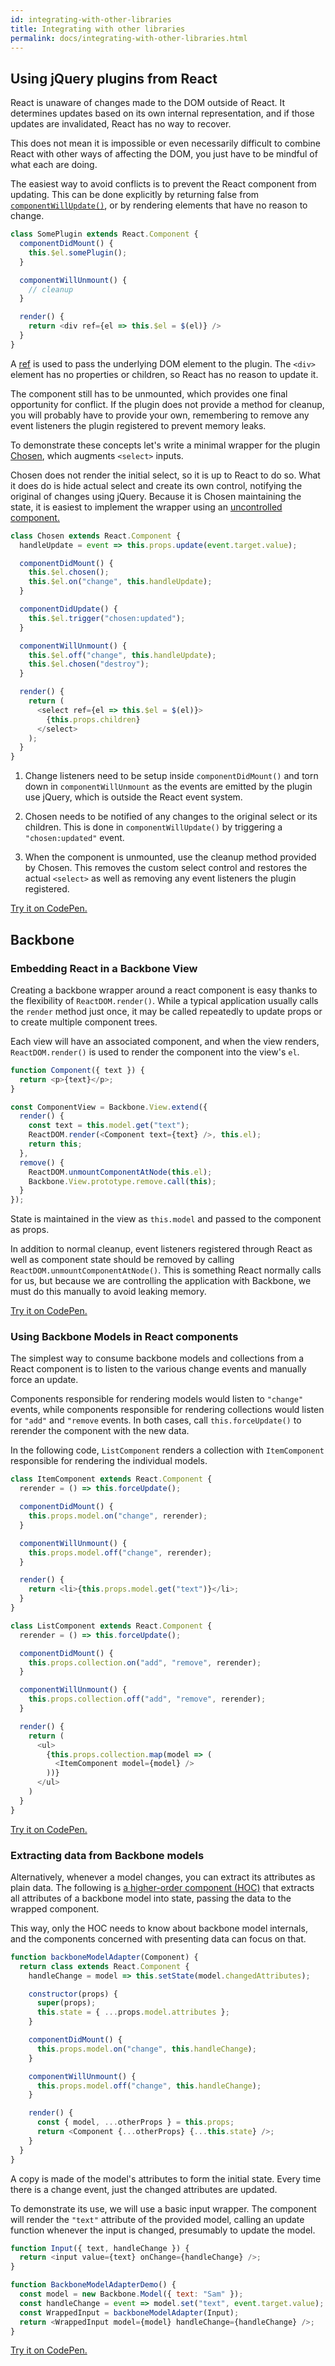 ```yaml
---
id: integrating-with-other-libraries
title: Integrating with other libraries
permalink: docs/integrating-with-other-libraries.html
---
```


## Using jQuery plugins from React

React is unaware of changes made to the DOM outside of React. It determines updates based on its own internal representation, and if those updates are invalidated, React has no way to recover.

This does not mean it is impossible or even necessarily difficult to combine React with other ways of affecting the DOM, you just have to be mindful of what each are doing.

The easiest way to avoid conflicts is to prevent the React component from updating. This can be done explicitly by returning false from [`componentWillUpdate()`](https://facebook.github.io/react/docs/react-component.html#componentwillupdate), or by rendering elements that have no reason to change.

```js
class SomePlugin extends React.Component {
  componentDidMount() {
    this.$el.somePlugin();
  }

  componentWillUnmount() {
    // cleanup
  }

  render() {
    return <div ref={el => this.$el = $(el)} />
  }
}
```
A [ref](https://facebook.github.io/react/docs/refs-and-the-dom.html) is used to pass the underlying DOM element to the plugin. The `<div>` element has no properties or children, so React has no reason to update it.

The component still has to be unmounted, which provides one final opportunity for conflict. If the plugin does not provide a method for cleanup, you will probably have to provide your own, remembering to remove any event listeners the plugin registered to prevent memory leaks.

To demonstrate these concepts let's write a minimal wrapper for the plugin [Chosen](https://github.com/harvesthq/chosen), which augments `<select>` inputs.

Chosen does not render the initial select, so it is up to React to do so. What it does do is hide actual select and create its own control, notifying the original of changes using jQuery. Because it is Chosen maintaining the state, it is easiest to implement the wrapper using an [uncontrolled component.](https://facebook.github.io/react/docs/uncontrolled-components.html)

```js
class Chosen extends React.Component {
  handleUpdate = event => this.props.update(event.target.value);

  componentDidMount() {
    this.$el.chosen();
    this.$el.on("change", this.handleUpdate);
  }

  componentDidUpdate() {
    this.$el.trigger("chosen:updated");
  }

  componentWillUnmount() {
    this.$el.off("change", this.handleUpdate);
    this.$el.chosen("destroy");
  }

  render() {
    return (
      <select ref={el => this.$el = $(el)}>
        {this.props.children}
      </select>
    );
  }
}
```

1. Change listeners need to be setup inside `componentDidMount()` and torn down in `componentWillUnmount` as the events are emitted by the plugin use jQuery, which is outside the React event system.

2. Chosen needs to be notified of any changes to the original select or its children. This is done in `componentWillUpdate()` by triggering a `"chosen:updated"` event.

3. When the component is unmounted, use the cleanup method provided by Chosen. This removes the custom select control and restores the actual `<select>` as well as removing any event listeners the plugin registered.

[Try it on CodePen.](http://codepen.io/wacii/pen/ygzxjG?editors=0010)

## Backbone

### Embedding React in a Backbone View

Creating a backbone wrapper around a react component is easy thanks to the flexibility of `ReactDOM.render()`. While a typical application usually calls the `render` method just once, it may be called repeatedly to update props or to create multiple component trees.

Each view will have an associated component, and when the view renders, `ReactDOM.render()` is used to render the component into the view's `el`.

```js
function Component({ text }) {
  return <p>{text}</p>;
}

const ComponentView = Backbone.View.extend({
  render() {
    const text = this.model.get("text");
    ReactDOM.render(<Component text={text} />, this.el);
    return this;
  },
  remove() {
    ReactDOM.unmountComponentAtNode(this.el);
    Backbone.View.prototype.remove.call(this);
  }
});
```

State is maintained in the view as `this.model` and passed to the component as props.

In addition to normal cleanup, event listeners registered through React as well as component state should be removed by calling `ReactDOM.unmountComponentAtNode()`. This is something React normally calls for us, but because we are controlling the application with Backbone, we must do this manually to avoid leaking memory.

[Try it on CodePen.](http://codepen.io/wacii/pen/OWZJMQ?editors=0010)

### Using Backbone Models in React components

The simplest way to consume backbone models and collections from a React component is to listen to the various change events and manually force an update.

Components responsible for rendering models would listen to `"change"` events, while components responsible for rendering collections would listen for `"add"` and `"remove` events. In both cases, call `this.forceUpdate()` to rerender the component with the new data.

In the following code, `ListComponent` renders a collection with `ItemComponent` responsible for rendering the individual models.

```js
class ItemComponent extends React.Component {
  rerender = () => this.forceUpdate();

  componentDidMount() {
    this.props.model.on("change", rerender);
  }

  componentWillUnmount() {
    this.props.model.off("change", rerender);
  }

  render() {
    return <li>{this.props.model.get("text")}</li>;
  }
}

class ListComponent extends React.Component {
  rerender = () => this.forceUpdate();

  componentDidMount() {
    this.props.collection.on("add", "remove", rerender);
  }

  componentWillUnmount() {
    this.props.collection.off("add", "remove", rerender);
  }

  render() {
    return (
      <ul>
        {this.props.collection.map(model => (
          <ItemComponent model={model} />
        ))}
      </ul>
    )
  }
}
```

[Try it on CodePen.](http://codepen.io/wacii/pen/oBdgoM?editors=0010)

### Extracting data from Backbone models

Alternatively, whenever a model changes, you can extract its attributes as plain data. The following is [a higher-order component (HOC)](https://facebook.github.io/react/docs/higher-order-components.html) that extracts all attributes of a backbone model into state, passing the data to the wrapped component.

This way, only the HOC needs to know about backbone model internals, and the components concerned with presenting data can focus on that.

```js
function backboneModelAdapter(Component) {
  return class extends React.Component {
    handleChange = model => this.setState(model.changedAttributes);

    constructor(props) {
      super(props);
      this.state = { ...props.model.attributes };
    }

    componentDidMount() {
      this.props.model.on("change", this.handleChange);
    }

    componentWillUnmount() {
      this.props.model.off("change", this.handleChange);
    }

    render() {
      const { model, ...otherProps } = this.props;
      return <Component {...otherProps} {...this.state} />;
    }
  }
}
```

A copy is made of the model's attributes to form the initial state. Every time there is a change event, just the changed attributes are updated.

To demonstrate its use, we will use a basic input wrapper. The component will render the `"text"` attribute of the provided model, calling an update function whenever the input is changed, presumably to update the model.

```js
function Input({ text, handleChange }) {
  return <input value={text} onChange={handleChange} />;
}

function BackboneModelAdapterDemo() {
  const model = new Backbone.Model({ text: "Sam" });
  const handleChange = event => model.set("text", event.target.value);
  const WrappedInput = backboneModelAdapter(Input);
  return <WrappedInput model={model} handleChange={handleChange} />;
}
```

[Try it on CodePen.](http://codepen.io/wacii/pen/RKyWKZ?editors=0010)
